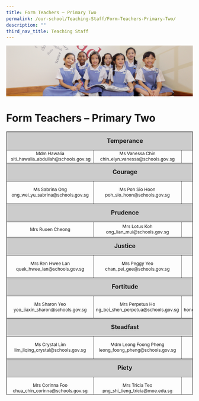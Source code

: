 ```yaml
---
title: Form Teachers – Primary Two
permalink: /our-school/Teaching-Staff/Form-Teachers-Primary-Two/
description: ""
third_nav_title: Teaching Staff
---
```

![](/images/UsefulVideos.jpg)

Form Teachers – Primary Two
===========================

<table style="text-align: center; font-size: 12px; border-collapse: collapse; width: 100%; height: 711px;" border="1" width="100%">
<tbody>
<tr style="height: 42px;">
<td style="font-size: 16px; background-color: #cccccc; width: 90%; height: 42px;" colspan="3"><strong>Temperance</strong></td>
</tr>
<tr style="height: 9px;">
<td style="width: 32.665%; height: 9px;">Mdm Hawalia &nbsp;siti_hawalia_abdullah@schools.gov.sg</td>
<td style="width: 31.335%; height: 9px;">Ms Vanessa Chin
chin_elyn_vanessa@schools.gov.sg</td>
<td style="width: 26%; height: 9px;"></td>
</tr>
<tr style="height: 42px;">
<td style="font-size: 16px; background-color: #cccccc; width: 90%; height: 42px;" colspan="3"><strong>Courage</strong></td>
</tr>
<tr style="height: 55px;">
<td style="width: 32.665%; height: 55px;">Ms Sabrina Ong
ong_wei_yu_sabrina@schools.gov.sg</td>
<td style="width: 31.335%; height: 55px;">Ms Poh Sio Hoon
poh_sio_hoon@schools.gov.sg</td>
<td style="width: 26%; height: 55px;"></td>
</tr>
<tr style="height: 42px;">
<td style="font-size: 16px; background-color: #cccccc; width: 90%; height: 42px;" colspan="3"><strong>Prudence</strong></td>
</tr>
<tr style="height: 36px;">
<td style="width: 32.665%; height: 36px;" width="295">Mrs Ruoen Cheong</td>
<td style="width: 31.335%; height: 36px;" width="32%">Mrs Lotus Koh
ong_lian_mui@schools.gov.sg</td>
<td style="width: 26%; height: 36px;" width="32%"></td>
</tr>
<tr style="height: 42px;">
<td style="font-size: 16px; background-color: #cccccc; width: 90%; height: 42px;" colspan="3"><strong>Justice</strong></td>
</tr>
<tr style="height: 55px;">
<td style="width: 32.665%; height: 55px;" width="284">Mrs Ren Hwee Lan
quek_hwee_lan@schools.gov.sg</td>
<td style="width: 31.335%; height: 55px;">Mrs Peggy Yeo
chan_pei_gee@schools.gov.sg</td>
<td style="width: 26%; height: 55px;"></td>
</tr>
<tr style="height: 42px;">
<td style="font-size: 16px; background-color: #cccccc; width: 90%; height: 42px;" colspan="3"><strong>Fortitude</strong></td>
</tr>
<tr style="height: 55px;">
<td style="width: 32.665%; height: 55px;" width="284">Ms Sharon Yeo
yeo_jiaxin_sharon@schools.gov.sg</td>
<td style="width: 31.335%; height: 55px;">Mrs Perpetua Ho
ng_bei_shen_perpetua@schools.gov.sg</td>
<td style="width: 26%; height: 55px;">Mdm Honey Hui
honey_hui@schools.gov.sg</td>
</tr>
<tr style="height: 42px;">
<td style="font-size: 16px; background-color: #cccccc; width: 90%; height: 42px;" colspan="3"><strong>Steadfast</strong></td>
</tr>
<tr style="height: 55px;">
<td style="width: 32.665%; height: 55px;">Ms Crystal Lim
lim_liqing_crystal@schools.gov.sg</td>
<td style="width: 31.335%; height: 55px;">Mdm Leong Foong Pheng
leong_foong_pheng@schools.gov.sg</td>
<td style="width: 26%; height: 55px;"></td>
</tr>
<tr style="height: 42px;">
<td style="font-size: 16px; background-color: #cccccc; width: 90%; height: 42px;" colspan="3"><strong>Piety</strong></td>
</tr>
<tr style="height: 55.8889px;">
<td style="width: 32.665%; height: 55px;">Mrs Corinna Foo
chua_chin_corinna@schools.gov.sg</td>
<td style="width: 31.335%; height: 55px;">Mrs Tricia Teo
png_shi_tieng_tricia@moe.edu.sg</td>
<td style="width: 26%; height: 55px;">Ms Suhanthi</td>
</tr>
<tr style="height: 42px;">
<td style="font-size: 16px; background-color: #cccccc; width: 90%; height: 42px;" colspan="3"><strong>Gratitude</strong></td>
</tr>
<tr style="height: 55.8889px;">
<td style="width: 32.665%; height: 55px;">Ms Victoria Woo
woo_shu_xian_victoria@schools.gov.sg</td>
<td style="width: 31.335%; height: 55px;" width="32%">Mrs Catherine Tang
chee_sher_ping_catherine@
schools.gov.sg</td>
<td style="width: 26%; height: 55px;"></td>
</tr>
</tbody>
</table>